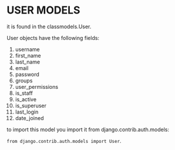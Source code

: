 # USER MODELS

it is found in the classmodels.User.

User objects have the following fields:

1. username
2. first_name
3. last_name
4. email
5. password
6. groups
7. user_permissions
8. is_staff
9. is_active
10. is_superuser
11. last_login
12. date_joined

to import this model you import it from django.contrib.auth.models:

`from django.contrib.auth.models import User`.